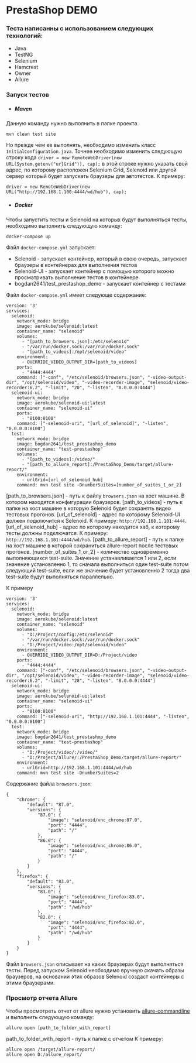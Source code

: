 # PrestaShop DEMO

### Теста написанны с использованием следующих технологий:
 - Java
 - TestNG
 - Selenium
 - Hamcrest
 - Owner
 - Allure

### Запуск тестов

- ##### Maven

Данную команду нужно выполнить в папке проекта.
```
mvn clean test site
```
Но прежде чем ее выполнять, необходимо изменить класс `InitialConfiguration.java`. Точнее необходимо изменить следующую строку кода `driver = new RemoteWebDriver(new URL(System.getenv("urlGrid")), cap);` в этой строке нужно указать свой адрес, по которому расположен Selenium Grid, Selenoid или другой сервер который будет запускать браузеры для автотестов.
К примеру:
```
driver = new RemoteWebDriver(new URL("http://192.168.1.100:4444/wd/hub"), cap);
```

- ##### Docker 

Чтобы запустить тесты и Selenoid на которых будут выполняться тесты, необходимо выполнить следующую команду:
```
docker-compose up
```
Файл `docker-compose.yml` запускает: 
 - Selenoid - запускает контейнер, который в свою очередь, запускает браузеры в контейнерах для выполнения тестов
 - Selenoid-UI - запускает контейнер с помощью которого можно просматривать выполнение тестов в контейнере
 - bogdan2641/test_prestashop_demo - запускает контейнер с тестами

Файл `docker-compose.yml` имеет следующе содержание:
```
version: '3'
services:
  selenoid:
    network_mode: bridge
    image: aerokube/selenoid:latest
    container_name: "selenoid"
    volumes:
      - "[path_to_browsers.json]:/etc/selenoid"
      - "/var/run/docker.sock:/var/run/docker.sock"
      - "[path_to_videos]:/opt/selenoid/video"
    environment:
      - OVERRIDE_VIDEO_OUTPUT_DIR=[path_to_videos]
    ports:
      - "4444:4444"
    command: ["-conf", "/etc/selenoid/browsers.json", "-video-output-dir", "/opt/selenoid/video", "-video-recorder-image", "selenoid/video-recorder:6.2", "-limit", "20", "-listen", "0.0.0.0:4444"]
  selenoid-ui:
    network_mode: bridge
    image: aerokube/selenoid-ui:latest
    container_name: "selenoid-ui"
    ports:
      - "8100:8100"
    command: ["-selenoid-uri", "[url_of_selenoid]", "-listen", "0.0.0.0:8100"]
  test:
    network_mode: bridge
    image: bogdan2641/test_prestashop_demo
    container_name: "test-prestashop"
    volumes:
      - "[path_to_videos]:/video/"
      - "[path_to_allure_report]:/PrestaShop_Demo/target/allure-report/"
    environment:        
      - urlGrid=[url_of_selenoid_hub]
    command: mvn test site -DnumberSuites=[number_of_suites_1_or_2]
```
[path_to_browsers.json] - путь к файлу `browsers.json` на хост машине. В котором находятся конфигурации браузеров.
[path_to_videos] - путь к папке на хост машине в которую Selenoid будет сохранять видео тестовых прогонов.
[url_of_selenoid] - адрес по которому Selenoid-UI должен подключится к Selenoid. К примеру: `http://192.168.1.101:4444`.
[url_of_selenoid_hub] - адрес по которому находится хаб, к которому тесты должны подключатся. К примеру: `http://192.168.1.101:4444/wd/hub`.
[path_to_allure_report] - путь к папке на хост машине в которой сохраниться allure-report после тестовых прогонов.
[number_of_suites_1_or_2] - количество одновременно выполняющихся test-suite. Значение устанавливается 1 или 2, если значение установленно 1, то сначала выполниться один test-suite потом следующий test-suite, если же значение будет установленно 2 тогда два test-suite будут выполняться параллельно.

К примеру
```
version: '3'
services:
  selenoid:
    network_mode: bridge
    image: aerokube/selenoid:latest
    container_name: "selenoid"
    volumes:
      - "D:/Project/config:/etc/selenoid"
      - "/var/run/docker.sock:/var/run/docker.sock"
      - "D:/Project/video:/opt/selenoid/video"
    environment:
      - OVERRIDE_VIDEO_OUTPUT_DIR=D:/Project/video
    ports:
      - "4444:4444"
    command: ["-conf", "/etc/selenoid/browsers.json", "-video-output-dir", "/opt/selenoid/video", "-video-recorder-image", "selenoid/video-recorder:6.2", "-limit", "20", "-listen", "0.0.0.0:4444"]
  selenoid-ui:
    network_mode: bridge
    image: aerokube/selenoid-ui:latest
    container_name: "selenoid-ui"
    ports:
      - "8100:8100"
    command: ["-selenoid-uri", "http://192.168.1.101:4444", "-listen", "0.0.0.0:8100"]
  test:
    network_mode: bridge
    image: bogdan2641/test_prestashop_demo
    container_name: "test-prestashop"
    volumes:
      - "D:/Project/video/:/video/"
      - "D:/Project/allure/:/PrestaShop_Demo/target/allure-report/"
    environment:        
      - urlGrid=http://192.168.1.101:4444/wd/hub  
    command: mvn test site -DnumberSuites=2
```

Содержание файла `browsers.json`:
```
{
    "chrome": {
        "default": "87.0",
        "versions": {
            "87.0": {
                "image": "selenoid/vnc_chrome:87.0",
                "port": "4444",
                "path": "/"
            },
            "86.0": {
                "image": "selenoid/vnc_chrome:86.0",
                "port": "4444",
                "path": "/"
            }
        }
    },
    "firefox": {
        "default": "83.0",
        "versions": {
            "83.0": {
                "image": "selenoid/vnc_firefox:83.0",
                "port": "4444",
                "path": "/wd/hub"
            },
            "82.0": {
                "image": "selenoid/vnc_firefox:82.0",
                "port": "4444",
                "path": "/wd/hub"
            }
        }
    }
}
```

Файл `browsers.json` описывает на каких браузерах будут выполняться тесты. Перед запуском Selenoid необходимо вручную скачать образы браузеров, на основании этих образов Selenoid создаст контейнеры с этими браузерами.

### Просмотр отчета Allure
Чтобы просмотреть отчет от allure нужно установить [allure-commandline](https://www.npmjs.com/package/allure-commandline) и выполнить следующую команду:
```
allure open [path_to_folder_with_report]
```
path_to_folder_with_report - путь к папке с отчетом
К примеру:
```
allure open /target/allure-report/
allure open D:/allure_report/
```